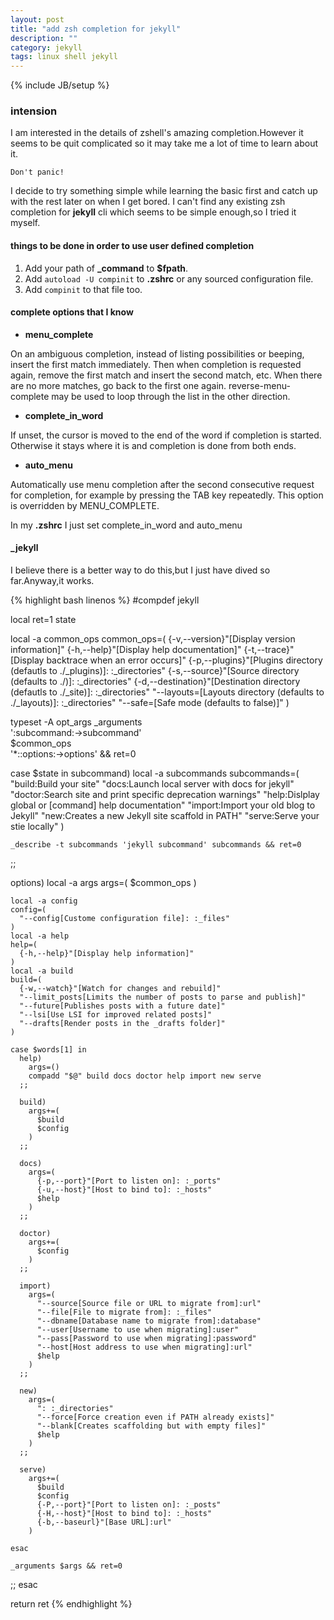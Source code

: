 ```yaml
---
layout: post
title: "add zsh completion for jekyll"
description: ""
category: jekyll
tags: linux shell jekyll
---
```

{% include JB/setup %}

### intension

I am interested in the details of zshell's amazing completion.However it seems to be quit complicated so it may take me a lot of time
to learn about it.

`Don't panic!`

I decide to try something simple while learning the basic first and catch up with the rest later on when I get bored.
I can't find any existing zsh completion for **jekyll** cli which seems to be simple enough,so I tried it myself.

#### things to be done in order to use user defined completion

1. Add your path of **\_command** to **$fpath**.
2. Add `autoload -U compinit` to **.zshrc** or any sourced configuration file.
3. Add `compinit` to that file too.

#### complete options that I know

* **menu_complete**

On an ambiguous completion, instead of listing possibilities or beeping, insert the first match immediately. Then when completion is requested again, remove the first match and insert the second match, etc. When there are no more matches, go back to the first one again. reverse-menu-complete may be used to loop through the list in the other direction.

* **complete_in_word**

If unset, the cursor is moved to the end of the word if completion is started. Otherwise it stays where it is and completion is done from both ends.

* **auto_menu**

Automatically use menu completion after the second consecutive request for completion, for example by pressing the TAB key repeatedly. This option is overridden by MENU_COMPLETE.

In my **.zshrc** I just set complete\_in\_word and auto\_menu

#### \_jekyll
I believe there is a better way to do this,but I just have dived so far.Anyway,it works.

{% highlight bash linenos %}
#compdef jekyll

local ret=1 state

local -a common_ops
common_ops=(
  {-v,--version}"[Display version information]"
  {-h,--help}"[Display help documentation]"
  {-t,--trace}"[Display backtrace when an error occurs]"
  {-p,--plugins}"[Plugins directory (defautls to ./_plugins)]: :_directories"
  {-s,--source}"[Source directory (defaults to ./)]: :_directories"
  {-d,--destination}"[Destination directory (defautls to ./_site)]: :_directories"
  "--layouts=[Layouts directory (defaults to ./_layouts)]: :_directories"
  "--safe=[Safe mode (defaults to false)]"
)

typeset -A opt_args
_arguments \
  ':subcommand:->subcommand' \
  $common_ops \
  '*::options:->options' && ret=0

case $state in
  subcommand)
    local -a subcommands
    subcommands=(
      "build:Build your site"
      "docs:Launch local server with docs for jekyll"
      "doctor:Search site and print specific deprecation warnings"
      "help:Dislplay global or [command] help documentation"
      "import:Import your old blog to Jekyll"
      "new:Creates a new Jekyll site scaffold in PATH"
      "serve:Serve your stie locally"
    )

    _describe -t subcommands 'jekyll subcommand' subcommands && ret=0
  ;;

  options)
    local -a args
    args=(
      $common_ops
    )

    local -a config
    config=(
      "--config[Custome configuration file]: :_files"
    )
    local -a help
    help=(
      {-h,--help}"[Display help information]"
    )
    local -a build
    build=(
      {-w,--watch}"[Watch for changes and rebuild]"
      "--limit_posts[Limits the number of posts to parse and publish]"
      "--future[Publishes posts with a future date]"
      "--lsi[Use LSI for improved related posts]"
      "--drafts[Render posts in the _drafts folder]"
    )

    case $words[1] in
      help)
        args=()
        compadd "$@" build docs doctor help import new serve
      ;;

      build)
        args+=(
          $build
          $config
        )
      ;;

      docs)
        args=(
          {-p,--port}"[Port to listen on]: :_ports"
          {-u,--host}"[Host to bind to]: :_hosts"
          $help
        )
      ;;

      doctor)
        args+=(
          $config
        )
      ;;

      import)
        args=(
          "--source[Source file or URL to migrate from]:url"
          "--file[File to migrate from]: :_files"
          "--dbname[Database name to migrate from]:database"
          "--user[Username to use when migrating]:user"
          "--pass[Password to use when migrating]:password"
          "--host[Host address to use when migrating]:url"
          $help
        )
      ;;

      new)
        args=(
          ": :_directories"
          "--force[Force creation even if PATH already exists]"
          "--blank[Creates scaffolding but with empty files]"
          $help
        )
      ;;

      serve)
        args+=(
          $build
          $config
          {-P,--port}"[Port to listen on]: :_posts"
          {-H,--host}"[Host to bind to]: :_hosts"
          {-b,--baseurl}"[Base URL]:url"
        )

    esac

    _arguments $args && ret=0
  ;;
esac

return ret
{% endhighlight %}
